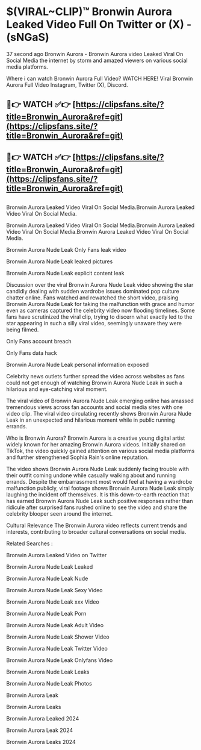# $(VIRAL~CLIP)™ Bronwin Aurora Leaked Video Full On Twitter or (X) -(sNGaS)
37 second ago Bronwin Aurora - Bronwin Aurora video Leaked Viral On Social Media the internet by storm and amazed viewers on various social media platforms.

Where i can watch Bronwin Aurora Full Video? WATCH HERE! Viral Bronwin Aurora Full Video Instagram, Twitter (X), Discord.

## 🔴👉 WATCH ✅👉 [https://clipsfans.site/?title=Bronwin_Aurora&ref=git](https://clipsfans.site/?title=Bronwin_Aurora&ref=git)
## 🔴👉 WATCH ✅👉 [https://clipsfans.site/?title=Bronwin_Aurora&ref=git](https://clipsfans.site/?title=Bronwin_Aurora&ref=git)
##
Bronwin Aurora Leaked Video Viral On Social Media.Bronwin Aurora Leaked Video Viral On Social Media.

Bronwin Aurora Leaked Video Viral On Social Media.Bronwin Aurora Leaked Video Viral On Social Media.Bronwin Aurora Leaked Video Viral On Social Media.

Bronwin Aurora Nude Leak Only Fans leak video

Bronwin Aurora Nude Leak leaked pictures

Bronwin Aurora Nude Leak explicit content leak

Discussion over the viral Bronwin Aurora Nude Leak video showing the star candidly dealing with sudden wardrobe issues dominated pop culture chatter online. Fans watched and rewatched the short video, praising Bronwin Aurora Nude Leak for taking the malfunction with grace and humor even as cameras captured the celebrity video now flooding timelines. Some fans have scrutinized the viral clip, trying to discern what exactly led to the star appearing in such a silly viral video, seemingly unaware they were being filmed.


Only Fans account breach

Only Fans data hack

Bronwin Aurora Nude Leak personal information exposed

Celebrity news outlets further spread the video across websites as fans could not get enough of watching Bronwin Aurora Nude Leak in such a hilarious and eye-catching viral moment.


The viral video of Bronwin Aurora Nude Leak emerging online has amassed tremendous views across fan accounts and social media sites with one video clip. The viral video circulating recently shows Bronwin Aurora Nude Leak in an unexpected and hilarious moment while in public running errands.


Who is Bronwin Aurora? Bronwin Aurora is a creative young digital artist widely known for her amazing Bronwin Aurora videos. Initially shared on TikTok, the video quickly gained attention on various social media platforms and further strengthened Sophia Rain's online reputation.

The video shows Bronwin Aurora Nude Leak suddenly facing trouble with their outfit coming undone while casually walking about and running errands. Despite the embarrassment most would feel at having a wardrobe malfunction publicly, viral footage shows Bronwin Aurora Nude Leak simply laughing the incident off themselves. It is this down-to-earth reaction that has earned Bronwin Aurora Nude Leak such positive responses rather than ridicule after surprised fans rushed online to see the video and share the celebrity blooper seen around the internet.

Cultural Relevance The Bronwin Aurora video reflects current trends and interests, contributing to broader cultural conversations on social media.

Related Searches :

Bronwin Aurora Leaked Video on Twitter

Bronwin Aurora Nude Leak Leaked

Bronwin Aurora Nude Leak Nude

Bronwin Aurora Nude Leak Sexy Video

Bronwin Aurora Nude Leak xxx Video

Bronwin Aurora Nude Leak Porn

Bronwin Aurora Nude Leak Adult Video

Bronwin Aurora Nude Leak Shower Video

Bronwin Aurora Nude Leak Twitter Video

Bronwin Aurora Nude Leak Onlyfans Video

Bronwin Aurora Nude Leak Leaks

Bronwin Aurora Nude Leak Photos

Bronwin Aurora Leak

Bronwin Aurora Leaks

Bronwin Aurora Leaked 2024

Bronwin Aurora Leak 2024

Bronwin Aurora Leaks 2024

